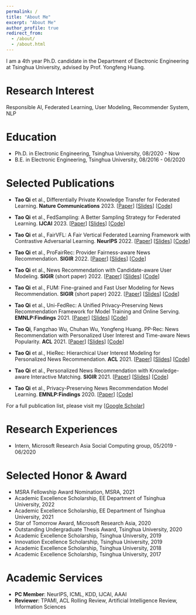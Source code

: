 ```yaml
---
permalink: /
title: "About Me"
excerpt: "About Me"
author_profile: true
redirect_from: 
  - /about/
  - /about.html
---
```


I am a 4th year Ph.D. candidate in the Department of Electronic Engineering at Tsinghua University, advised by Prof. Yongfeng Huang.


Research Interest
======
Responsible AI, Federated Learning, User Modeling, Recommender System, NLP

Education
======
* Ph.D. in Electronic Engineering, Tsinghua University, 08/2020 - Now
* B.E. in Electronic Engineering, Tsinghua University, 08/2016 - 06/2020

Selected Publications
======
* **Tao Qi** et al., Differentially Private Knowledge Transfer for Federated Learning. **Nature Communications** 2023. \[[Paper](/files/PaperPrivateKT.pdf)\] \[[Slides](/files/PrivateKT.pdf)] \[[Code](https://github.com/taoqi98/PrivateKT)\]

* **Tao Qi** et al., FedSampling: A Better Sampling Strategy for Federated Learning. **IJCAI** 2023. \[[Paper](https://arxiv.org/pdf/2306.14245.pdf)\] \[[Slides](/files/FedSampling.pdf)] \[[Code](https://github.com/taoqi98/FedSampling)\]

* **Tao Qi** et al., FairVFL: A Fair Vertical Federated Learning Framework with Contrastive Adversarial Learning. **NeurIPS** 2022. \[[Paper](https://arxiv.org/pdf/2206.03200.pdf)\] \[[Slides](/files/FairVFL.pdf)] \[[Code](https://github.com/taoqi98/FairVFL)\]

* **Tao Qi** et al., ProFairRec: Provider Fairness-aware News Recommendation. **SIGIR** 2022. \[[Paper](https://arxiv.org/pdf/2204.04724.pdf)\] \[[Slides](/files/ProFairRec.pdf)] \[[Code](https://github.com/taoqi98/ProFairRec)\]

* **Tao Qi** et al., News Recommendation with Candidate-aware User Modeling. **SIGIR** (short paper) 2022. \[[Paper](https://arxiv.org/pdf/2204.04726.pdf)\] \[[Slides](/files/CAUM.pdf)] \[[Code](https://github.com/taoqi98/CAUM)\]

* **Tao Qi** et al., FUM: Fine-grained and Fast User Modeling for News Recommendation. **SIGIR** (short paper) 2022. \[[Paper](https://arxiv.org/pdf/2204.04727.pdf)\] \[[Slides](/files/FUM.pdf)] \[[Code](https://github.com/taoqi98/FUM)\]

* **Tao Qi** et al., Uni-FedRec: A Unified Privacy-Preserving News Recommendation Framework for Model Training and Online Serving. **EMNLP:Findings** 2021. \[[Paper](https://arxiv.org/pdf/2109.05236.pdf)\]  \[[Slides](/files/UniFedRec.pdf)] \[[Code](https://github.com/taoqi98/UniFedRec)\]

* **Tao Qi**, Fangzhao Wu, Chuhan Wu, Yongfeng Huang. PP-Rec: News Recommendation with Personalized User Interest and Time-aware News Popularity. **ACL** 2021. \[[Paper](https://arxiv.org/pdf/2106.01300.pdf)\] \[[Slides](/files/PP-Rec.pdf)] \[[Code](https://github.com/taoqi98/PP-Rec)\]
  
* **Tao Qi** et al., HieRec: Hierarchical User Interest Modeling for Personalized News Recommendation. **ACL** 2021. \[[Paper](https://arxiv.org/pdf/2106.04408.pdf)\] \[[Slides](/files/HieRec.pdf)]  \[[Code](https://github.com/taoqi98/HieRec)\]

* **Tao Qi** et al., Personalized News Recommendation with Knowledge-aware Interactive Matching. **SIGIR** 2021. \[[Paper](https://arxiv.org/pdf/2104.10083.pdf)\] \[[Slides](/files/KIM.pdf)] \[[Code](https://github.com/taoqi98/KIM)\]

* **Tao Qi** et al., Privacy-Preserving News Recommendation Model Learning. **EMNLP:Findings** 2020. \[[Paper](https://www.aclweb.org/anthology/2020.findings-emnlp.128.pdf)\] \[[Code](https://github.com/taoqi98/FedNewsRec)\]

For a full publication list, please visit my \[[Google Scholar](https://scholar.google.com/citations?hl=zh-CN&user=iRr7c9wAAAAJ&view_op=list_works&sortby=pubdate)\]

Research Experiences
======
* Intern, Microsoft Research Asia Social Computing group, 05/2019 - 06/2020


Selected Honor & Award
======
* MSRA Fellowship Award Nomination, MSRA, 2021
* Academic Excellence Scholarship, EE Department of Tsinghua University, 2022
* Academic Excellence Scholarship, EE Department of Tsinghua University, 2021
* Star of Tomorrow Award, Microsoft Research Asia, 2020
* Outstanding Undergraduate Thesis Award, Tsinghua University, 2020
* Academic Excellence Scholarship, Tsinghua University, 2019
* Innovation Excellence Scholarship, Tsinghua University, 2019
* Academic Excellence Scholarship, Tsinghua University, 2018
* Academic Excellence Scholarship, Tsinghua University, 2017


Academic Services
======
* **PC Member**: NeurIPS, ICML, KDD, IJCAI, AAAI
* **Reviewer**: TPAMI, ACL Rolling Review, Artificial Intelligence Review, Information Sciences
